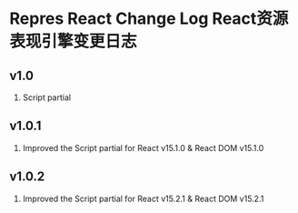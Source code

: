 # Repres React Change Log React资源表现引擎变更日志

## v1.0
1. Script partial

## v1.0.1
1. Improved the Script partial for React v15.1.0 & React DOM v15.1.0

## v1.0.2
1. Improved the Script partial for React v15.2.1 & React DOM v15.2.1
